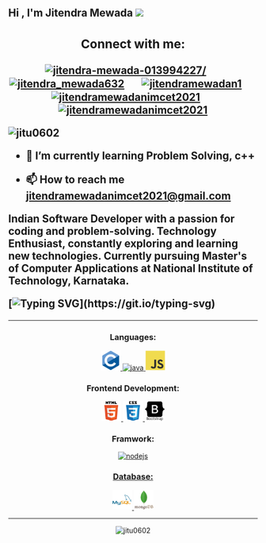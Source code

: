 

<!--
**jitu0602/jitu0602** is a ✨ _special_ ✨ repository because its `README.md` (this file) appears on your GitHub profile.

Here are some ideas to get you started:

- 🔭 I’m currently working on ...
- 🌱 I’m currently learning ...
- 👯 I’m looking to collaborate on ...
- 🤔 I’m looking for help with ...
- 💬 Ask me about ...
- 📫 How to reach me: ...
- 😄 Pronouns: ...
- ⚡ Fun fact: ...
-->
<h2>Hi , I'm Jitendra Mewada <img src="https://media.giphy.com/media/hvRJCLFzcasrR4ia7z/giphy.gif" width="35"
</h2>



<div align='center'>


<h3 align="Center">Connect with me:</h3>

 
  <a href="https://www.linkedin.com/in/jitendra-mewada-013994227/" target="blank"><img align="center" src="https://raw.githubusercontent.com/rahuldkjain/github-profile-readme-generator/master/src/images/icons/Social/linked-in-alt.svg" alt="jitendra-mewada-013994227/" height="30" width="40" /></a>&nbsp;&nbsp;&nbsp;&nbsp;&nbsp;&nbsp;
  <a href="https://www.instagram.com/jitendra_mewada632/" target="blank"><img align="center" src="https://raw.githubusercontent.com/rahuldkjain/github-profile-readme-generator/master/src/images/icons/Social/instagram.svg" alt="jitendra_mewada632" height="30" width="40" /></a>&nbsp;&nbsp;&nbsp;&nbsp;&nbsp;&nbsp; 
  <a href="https://www.hackerrank.com/jitendramewadan1" target="blank"><img align="center" src="https://raw.githubusercontent.com/rahuldkjain/github-profile-readme-generator/master/src/images/icons/Social/hackerrank.svg" alt="jitendramewadan1" height="30" width="40" /></a>&nbsp;&nbsp;&nbsp;&nbsp;&nbsp;&nbsp;
  <a href="https://leetcode.com/jitendramewadanimcet2021/" target="blank"><img align="center" src="https://raw.githubusercontent.com/rahuldkjain/github-profile-readme-generator/master/src/images/icons/Social/leet-code.svg" alt="jitendramewadanimcet2021" height="30" width="40" /></a>&nbsp;&nbsp;&nbsp;&nbsp;&nbsp;&nbsp;
  <a href="https://auth.geeksforgeeks.org/user/jitendramewadanimcet2021" target="blank"><img align="center" src="https://raw.githubusercontent.com/rahuldkjain/github-profile-readme-generator/master/src/images/icons/Social/geeks-for-geeks.svg" alt="jitendramewadanimcet2021" height="30" width="40" /></a>
</div>


<p align="left"> <img src="https://komarev.com/ghpvc/?username=jitu0602&label=Profile%20views&color=0e75b6&style=flat" alt="jitu0602" /> </p>

- 🌱 I’m currently learning **Problem Solving, c++**

- 📫 How to reach me **jitendramewadanimcet2021@gmail.com**


<p>Indian Software Developer with a passion for coding and problem-solving. Technology Enthusiast, constantly exploring and learning new technologies. Currently pursuing Master's of Computer Applications at National Institute of Technology, Karnataka.</p>

[![Typing SVG](https://readme-typing-svg.demolab.com?font=Fira+Code&size=19&duration=1500&pause=550&background=E7E7E700&vCenter=true&width=800&height=75&lines=Software+Developer;Problem+Solver;and+a+Technoholic+.;Nice+to+meet+you+..+!!)](https://git.io/typing-svg)

<hr>
  
  
<h3 align="center">Languages:</h3>
<p align="center">
  <a href="https://www.cprogramming.com/" target="_blank" rel="noreferrer"> <img src="https://raw.githubusercontent.com/devicons/devicon/master/icons/c/c-original.svg" alt="c" width="40" height="40"/> </a>
   <a href="https://www.cplusplus.com" target="_blank" rel="noreferrer"> <img src="https://upload.wikimedia.org/wikipedia/commons/thumb/1/18/ISO_C%2B%2B_Logo.svg/459px-ISO_C%2B%2B_Logo.svg.png?20170928190710" alt="java" width="40" height="40"/> </a> 
  <a href="https://developer.mozilla.org/en-US/docs/Web/JavaScript" target="_blank" rel="noreferrer"> <img src="https://raw.githubusercontent.com/devicons/devicon/master/icons/javascript/javascript-original.svg" alt="javascript" width="40" height="40"/> </a> 
</p>  
 
<h3 align="center">Frontend Development:</h3>
<p align="center">
  <a href="https://www.w3.org/html/" target="_blank" rel="noreferrer"> <img src="https://raw.githubusercontent.com/devicons/devicon/master/icons/html5/html5-original-wordmark.svg" alt="html5" width="40" height="40"/> </a> 
  <a href="https://www.w3schools.com/css/" target="_blank" rel="noreferrer"> <img src="https://raw.githubusercontent.com/devicons/devicon/master/icons/css3/css3-original-wordmark.svg" alt="css3" width="40" height="40"/> </a> 
  <a href="https://getbootstrap.com" target="_blank" rel="noreferrer"> <img src="https://raw.githubusercontent.com/devicons/devicon/master/icons/bootstrap/bootstrap-plain-wordmark.svg" alt="bootstrap" width="40" height="40" padding="10px"/> </a>
</p>
 <h3 align="center">Framwork:</h3>
<p align="center">
<a href="https://nodejs.org/en" target="_blank" rel="noreferrer"> <img src="https://cdn.worldvectorlogo.com/logos/nodejs.svg" alt="nodejs" width="60" height="60"/> 
</p>
  
<h3 align="center">Database:</h3>
<p align="center">
  <a href="https://www.mysql.com/" target="_blank" rel="noreferrer"> <img src="https://raw.githubusercontent.com/devicons/devicon/master/icons/mysql/mysql-original-wordmark.svg" alt="mysql" width="40" height="40"/> </a> 
 <a href="https://www.mongodb.com/" target="_blank" rel="noreferrer"> <img src="https://raw.githubusercontent.com/devicons/devicon/master/icons/mongodb/mongodb-original-wordmark.svg" alt="mysql" width="40" height="40"/> </a>
</p>
  
  <hr>
  
<p align="center"><img align="center" src="https://github-readme-stats.vercel.app/api/top-langs?username=jitu0602&show_icons=true&locale=en&layout=compact" alt="jitu0602" /></p>
